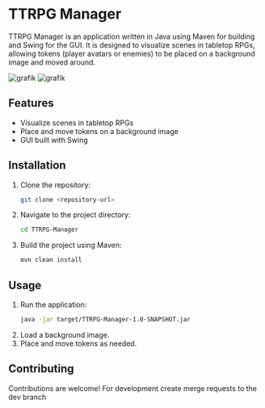 # TTRPG Manager

TTRPG Manager is an application written in Java using Maven for building and Swing for the GUI. It is designed to visualize scenes in tabletop RPGs, allowing tokens (player avatars or enemies) to be placed on a background image and moved around.

![grafik](https://github.com/user-attachments/assets/22153a22-6ec9-4c93-a3a5-cd41b7165837)
![grafik](https://github.com/user-attachments/assets/f5734aa7-3abb-413f-95d2-bed2363b4377)


## Features

- Visualize scenes in tabletop RPGs
- Place and move tokens on a background image
- GUI built with Swing

## Installation

1. Clone the repository:
    ```sh
    git clone <repository-url>
    ```
2. Navigate to the project directory:
    ```sh
    cd TTRPG-Manager
    ```
3. Build the project using Maven:
    ```sh
    mvn clean install
    ```

## Usage

1. Run the application:
    ```sh
    java -jar target/TTRPG-Manager-1.0-SNAPSHOT.jar
    ```
2. Load a background image.
3. Place and move tokens as needed.

## Contributing

Contributions are welcome! For development create merge requests to the dev branch
